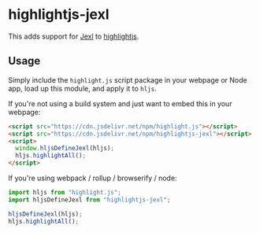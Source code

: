 # highlightjs-jexl

This adds support for [Jexl](https://github.com/TomFrost/Jexl) to [highlightjs](https://highlightjs.org/).

## Usage

Simply include the `highlight.js` script package in your webpage or Node app, load up this module, and apply it to `hljs`.

If you're not using a build system and just want to embed this in your webpage:

```html
<script src="https://cdn.jsdelivr.net/npm/highlight.js"></script>
<script src="https://cdn.jsdelivr.net/npm/highlightjs-jexl"></script>
<script>
  window.hljsDefineJexl(hljs);
  hljs.highlightAll();
</script>
```

If you're using webpack / rollup / browserify / node:

```javascript
import hljs from "highlight.js";
import hljsDefineJexl from "highlightjs-jexl";

hljsDefineJexl(hljs);
hljs.highlightAll();
```
